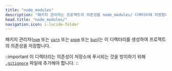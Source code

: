 ```yaml
---
title: "node_modules"
description: "패키지 관리자는 프로젝트의 의존성을 node_modules/ 디렉터리에 저장합니다."
head.title: "node_modules/"
navigation.icon: i-lucide-folder
---
```


패키지 관리자([`npm`](https://docs.npmjs.com/cli/commands/npm) 또는 [`yarn`](https://yarnpkg.com) 또는 [`pnpm`](https://pnpm.io/cli/install) 또는 [`bun`](https://bun.sh/package-manager))는 이 디렉터리를 생성하여 프로젝트의 의존성을 저장합니다.

::important
이 디렉터리는 의존성이 저장소에 푸시되는 것을 방지하기 위해 [`.gitignore`](/docs/guide/directory-structure/gitignore) 파일에 추가해야 합니다.
::
